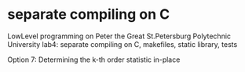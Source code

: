 # separate compiling on C

LowLevel programming on Peter the Great St.Petersburg Polytechnic University
lab4: separate compiling on C, makefiles, static library, tests

Option 7: Determining the k-th order statistic in-place
